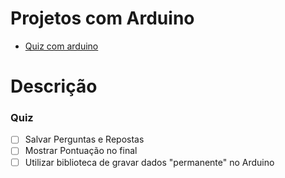 # Projetos com Arduino

* [Quiz com arduino](#quiz)

# Descrição

### Quiz

- [ ] Salvar Perguntas e Repostas
- [ ] Mostrar Pontuação no final
- [ ] Utilizar biblioteca de gravar dados "permanente" no Arduino 
